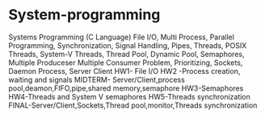 # System-programming
Systems Programming (C Language) File I/O, Multi Process, Parallel Programming, Synchronization, Signal Handling, Pipes, Threads, POSIX Threads, System-V Threads, Thread Pool, Dynamic Pool, Semaphores, Multiple Produceser Multiple Consumer Problem, Prioritizing, Sockets, Daemon Process, Server Client
HW1- File I/O
HW2 -Process creation, waiting and signals
MIDTERM- Server/Client,process pool,deamon,FIFO,pipe,shared memory,semaphore
HW3-Semaphores
HW4-Threads and System V semaphores
HW5-Threads synchronization
FINAL-Server/Client,Sockets,Thread pool,monitor,Threads synchronization
